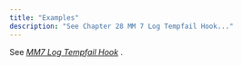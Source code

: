 ```yaml
---
title: "Examples"
description: "See Chapter 28 MM 7 Log Tempfail Hook..."
---
```


See [*MM7 Log Tempfail Hook*](/momentum/mobile/mobile-developer-guide/mm-7-log-tempfail-hook) .